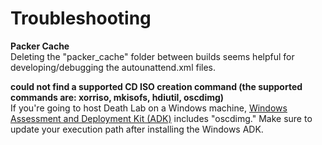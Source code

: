# Troubleshooting

**Packer Cache**  
Deleting the "packer_cache" folder between builds seems helpful for developing/debugging the autounattend.xml files.

**could not find a supported CD ISO creation command (the supported commands are: xorriso, mkisofs, hdiutil, oscdimg)**  
If you're going to host Death Lab on a Windows machine, [Windows Assessment and Deployment Kit (ADK)](https://go.microsoft.com/fwlink/?linkid=2196127) includes "oscdimg." Make sure to update your execution path after installing the Windows ADK.